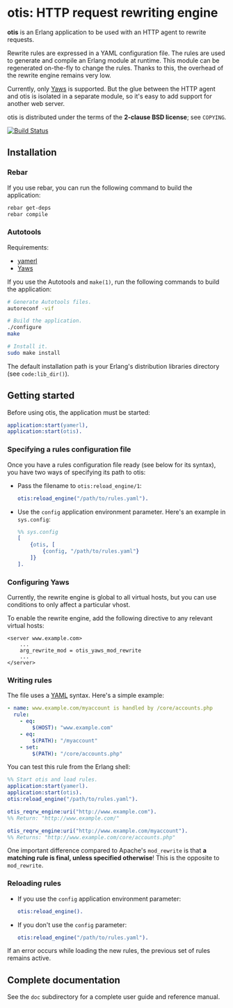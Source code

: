 # otis: HTTP request rewriting engine

**otis** is an Erlang application to be used with an HTTP agent to
rewrite requests.

Rewrite rules are expressed in a YAML configuration file. The rules are
used to generate and compile an Erlang module at runtime. This module
can be regenerated on-the-fly to change the rules. Thanks to this, the
overhead of the rewrite engine remains very low.

Currently, only [Yaws](http://yaws.hyber.org/) is supported. But the
glue between the HTTP agent and otis is isolated in a separate module,
so it's easy to add support for another web server.

otis is distributed under the terms of the **2-clause BSD license**; see
`COPYING`.

[![Build Status](https://travis-ci.org/yakaz/otis.svg?branch=master)](https://travis-ci.org/yakaz/otis)

## Installation

### Rebar

If you use rebar, you can run the following command to build the
application:
```bash
rebar get-deps
rebar compile
```

### Autotools

Requirements:
* [yamerl](https://github.com/yakaz/yamerl)
* [Yaws](http://yaws.hyber.org/)

If you use the Autotools and `make(1)`, run the following commands to
build the application:
```bash
# Generate Autotools files.
autoreconf -vif

# Build the application.
./configure
make

# Install it.
sudo make install
```

The default installation path is your Erlang's distribution libraries
directory (see `code:lib_dir()`).

## Getting started

Before using otis, the application must be started:
```erlang
application:start(yamerl),
application:start(otis).
```

### Specifying a rules configuration file

Once you have a rules configuration file ready (see below for its
syntax), you have two ways of specifying its path to otis:

* Pass the filename to `otis:reload_engine/1`:
    ```erlang
    otis:reload_engine("/path/to/rules.yaml").
    ```

* Use the `config` application environment parameter. Here's an example
    in `sys.config`:
    ```erlang
    %% sys.config
    [
        {otis, [
            {config, "/path/to/rules.yaml"}
        ]}
    ].
    ```

### Configuring Yaws

Currently, the rewrite engine is global to all virtual hosts, but you
can use conditions to only affect a particular vhost.

To enable the rewrite engine, add the following directive to any
relevant virtual hosts:
```
<server www.example.com>
    ...
    arg_rewrite_mod = otis_yaws_mod_rewrite
    ...
</server>
```

### Writing rules

The file uses a [YAML](http://www.yaml.org/) syntax. Here's a simple
example:
```yaml
- name: www.example.com/myaccount is handled by /core/accounts.php
  rule:
    - eq:
        $(HOST): "www.example.com"
    - eq:
        $(PATH): "/myaccount"
    - set:
        $(PATH): "/core/accounts.php"
```

You can test this rule from the Erlang shell:
```erlang
%% Start otis and load rules.
application:start(yamerl).
application:start(otis).
otis:reload_engine("/path/to/rules.yaml").

otis_reqrw_engine:uri("http://www.example.com").
%% Return: "http://www.example.com/"

otis_reqrw_engine:uri("http://www.example.com/myaccount").
%% Returns: "http://www.example.com/core/accounts.php"
```

One important difference compared to Apache's `mod_rewrite` is that
**a matching rule is final, unless specified otherwise**! This is the
opposite to `mod_rewrite`.

### Reloading rules

* If you use the `config` application environment parameter:
    ```erlang
    otis:reload_engine().
    ```

* If you don't use the `config` parameter:
    ```erlang
    otis:reload_engine("/path/to/rules.yaml").
    ```

If an error occurs while loading the new rules, the previous set of
rules remains active.

## Complete documentation

See the `doc` subdirectory for a complete user guide and reference manual.
